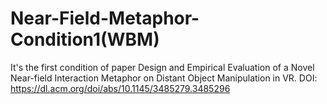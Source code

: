 # Near-Field-Metaphor-Condition1(WBM)

It's the first condition of paper Design and Empirical Evaluation of a Novel Near-field Interaction Metaphor on Distant Object Manipulation in VR.
DOI: https://dl.acm.org/doi/abs/10.1145/3485279.3485296
